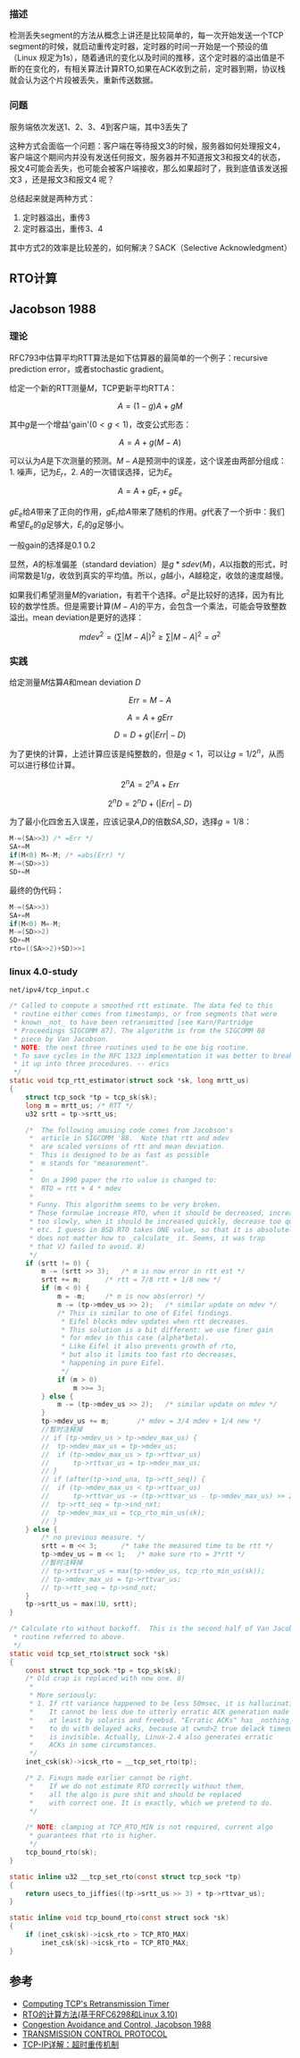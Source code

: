 ### 描述

检测丢失segment的方法从概念上讲还是比较简单的，每一次开始发送一个TCP segment的时候，就启动重传定时器，定时器的时间一开始是一个预设的值（Linux 规定为1s），随着通讯的变化以及时间的推移，这个定时器的溢出值是不断的在变化的，有相关算法计算RTO,如果在ACK收到之前，定时器到期，协议栈就会认为这个片段被丢失，重新传送数据。

### 问题

服务端依次发送1、2、3、4到客户端，其中3丢失了

这种方式会面临一个问题：客户端在等待报文3的时候，服务器如何处理报文4， 客户端这个期间内并没有发送任何报文，服务器并不知道报文3和报文4的状态，报文4可能会丢失，也可能会被客户端接收，那么如果超时了，我到底值该发送报文3 ，还是报文3和报文4 呢？

总结起来就是两种方式：

1. 定时器溢出，重传3
2. 定时器溢出，重传3、4

其中方式2的效率是比较差的，如何解决？SACK（Selective Acknowledgment）

## RTO计算

## Jacobson 1988

### 理论

RFC793中估算平均RTT算法是如下估算器的最简单的一个例子：recursive prediction error，或者stochastic gradient。

给定一个新的RTT测量$M$，TCP更新平均RTT$A$：

$$
A=(1-g)A+gM
$$

其中$g$是一个增益'gain'($0<g<1$)，改变公式形态：

$$
A=A+g(M-A)
$$

可以认为$A$是下次测量的预测。$M-A$是预测中的误差，这个误差由两部分组成：1. 噪声，记为$E_r$，2. $A$的一次错误选择，记为$E_e$

$$
A=A+gE_r+gE_e
$$

$gE_e$给$A$带来了正向的作用，$gE_r$给$A$带来了随机的作用。$g$代表了一个折中：我们希望$E_e$的$g$足够大，$E_r$的$g$足够小。

一般gain的选择是$0.1~0.2$

显然，$A$的标准偏差（standard deviation）是$g*sdev(M)$，$A$以指数的形式，时间常数是$1/g$，收敛到真实的平均值。所以，$g$越小，$A$越稳定，收敛的速度越慢。

如果我们希望测量$M$的variation，有若干个选择。$\sigma^2$是比较好的选择，因为有比较的数学性质。但是需要计算$(M-A)$的平方，会包含一个乘法，可能会导致整数溢出。mean deviation是更好的选择：

$$
mdev^2=\left ( \sum\left | M-A \right | \right )^2\geq \sum\left | M-A \right |^2=\sigma^2
$$

### 实践

给定测量$M$估算$A$和mean deviation $D$

$$
Err=M-A
$$

$$
A=A+gErr
$$

$$
D=D+g\left ( \left | Err \right | -D \right )
$$

为了更快的计算，上述计算应该是纯整数的，但是$g<1$，可以让$g=1/2^n$，从而可以进行移位计算。

$$
2^nA=2^nA+Err
$$

$$
2^nD=2^nD+\left ( \left | Err \right | -D \right )
$$

为了最小化四舍五入误差，应该记录$A$,$D$的倍数$SA$,$SD$，选择$g=1/8$：

```c
M-=(SA>>3) /* =Err */
SA+=M
if(M<0) M=-M; /* =abs(Err) */
M-=(SD>>3)
SD+=M
```

最终的伪代码：

```c
M-=(SA>>3)
SA+=M
if(M<0) M=-M;
M-=(SD>>2)
SD+=M
rto=((SA>>2)+SD)>>1
```

### linux 4.0-study

`net/ipv4/tcp_input.c`

```c
/* Called to compute a smoothed rtt estimate. The data fed to this
 * routine either comes from timestamps, or from segments that were
 * known _not_ to have been retransmitted [see Karn/Partridge
 * Proceedings SIGCOMM 87]. The algorithm is from the SIGCOMM 88
 * piece by Van Jacobson.
 * NOTE: the next three routines used to be one big routine.
 * To save cycles in the RFC 1323 implementation it was better to break
 * it up into three procedures. -- erics
 */
static void tcp_rtt_estimator(struct sock *sk, long mrtt_us)
{
	struct tcp_sock *tp = tcp_sk(sk);
	long m = mrtt_us; /* RTT */
	u32 srtt = tp->srtt_us;

	/*	The following amusing code comes from Jacobson's
	 *	article in SIGCOMM '88.  Note that rtt and mdev
	 *	are scaled versions of rtt and mean deviation.
	 *	This is designed to be as fast as possible
	 *	m stands for "measurement".
	 *
	 *	On a 1990 paper the rto value is changed to:
	 *	RTO = rtt + 4 * mdev
	 *
	 * Funny. This algorithm seems to be very broken.
	 * These formulae increase RTO, when it should be decreased, increase
	 * too slowly, when it should be increased quickly, decrease too quickly
	 * etc. I guess in BSD RTO takes ONE value, so that it is absolutely
	 * does not matter how to _calculate_ it. Seems, it was trap
	 * that VJ failed to avoid. 8)
	 */
	if (srtt != 0) {
		m -= (srtt >> 3);	/* m is now error in rtt est */
		srtt += m;		/* rtt = 7/8 rtt + 1/8 new */
		if (m < 0) {
			m = -m;		/* m is now abs(error) */
			m -= (tp->mdev_us >> 2);   /* similar update on mdev */
			/* This is similar to one of Eifel findings.
			 * Eifel blocks mdev updates when rtt decreases.
			 * This solution is a bit different: we use finer gain
			 * for mdev in this case (alpha*beta).
			 * Like Eifel it also prevents growth of rto,
			 * but also it limits too fast rto decreases,
			 * happening in pure Eifel.
			 */
			if (m > 0)
				m >>= 3;
		} else {
			m -= (tp->mdev_us >> 2);   /* similar update on mdev */
		}
		tp->mdev_us += m;		/* mdev = 3/4 mdev + 1/4 new */
        //暂时注释掉
		// if (tp->mdev_us > tp->mdev_max_us) {
		// 	tp->mdev_max_us = tp->mdev_us;
		// 	if (tp->mdev_max_us > tp->rttvar_us)
		// 		tp->rttvar_us = tp->mdev_max_us;
		// }
		// if (after(tp->snd_una, tp->rtt_seq)) {
		// 	if (tp->mdev_max_us < tp->rttvar_us)
		// 		tp->rttvar_us -= (tp->rttvar_us - tp->mdev_max_us) >> 2;
		// 	tp->rtt_seq = tp->snd_nxt;
		// 	tp->mdev_max_us = tcp_rto_min_us(sk);
		// }
	} else {
		/* no previous measure. */
		srtt = m << 3;		/* take the measured time to be rtt */
		tp->mdev_us = m << 1;	/* make sure rto = 3*rtt */
        //暂时注释掉
		// tp->rttvar_us = max(tp->mdev_us, tcp_rto_min_us(sk));
		// tp->mdev_max_us = tp->rttvar_us;
		// tp->rtt_seq = tp->snd_nxt;
	}
	tp->srtt_us = max(1U, srtt);
}
```

```c
/* Calculate rto without backoff.  This is the second half of Van Jacobson's
 * routine referred to above.
 */
static void tcp_set_rto(struct sock *sk)
{
	const struct tcp_sock *tp = tcp_sk(sk);
	/* Old crap is replaced with new one. 8)
	 *
	 * More seriously:
	 * 1. If rtt variance happened to be less 50msec, it is hallucination.
	 *    It cannot be less due to utterly erratic ACK generation made
	 *    at least by solaris and freebsd. "Erratic ACKs" has _nothing_
	 *    to do with delayed acks, because at cwnd>2 true delack timeout
	 *    is invisible. Actually, Linux-2.4 also generates erratic
	 *    ACKs in some circumstances.
	 */
	inet_csk(sk)->icsk_rto = __tcp_set_rto(tp);

	/* 2. Fixups made earlier cannot be right.
	 *    If we do not estimate RTO correctly without them,
	 *    all the algo is pure shit and should be replaced
	 *    with correct one. It is exactly, which we pretend to do.
	 */

	/* NOTE: clamping at TCP_RTO_MIN is not required, current algo
	 * guarantees that rto is higher.
	 */
	tcp_bound_rto(sk);
}
```

```c
static inline u32 __tcp_set_rto(const struct tcp_sock *tp)
{
	return usecs_to_jiffies((tp->srtt_us >> 3) + tp->rttvar_us);
}
```

```c
static inline void tcp_bound_rto(const struct sock *sk)
{
	if (inet_csk(sk)->icsk_rto > TCP_RTO_MAX)
		inet_csk(sk)->icsk_rto = TCP_RTO_MAX;
}
```

## 参考

- [Computing TCP's Retransmission Timer](https://tools.ietf.org/html/rfc6298)
- [RTO的计算方法(基于RFC6298和Linux 3.10)](https://perthcharles.github.io/2015/09/06/wiki-rtt-estimator/)
- [Congestion Avoidance and Control, Jacobson 1988](http://www.cs.binghamton.edu/~nael/cs428-528/deeper/jacobson-congestion.pdf)
- [TRANSMISSION CONTROL PROTOCOL](https://tools.ietf.org/html/rfc793)
- [TCP-IP详解：超时重传机制](https://blog.csdn.net/wdscq1234/article/details/52476231)
